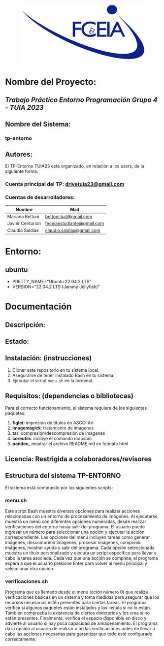 <p align="center"><img src="https://github.com/drivetuia23/tp-entorno/blob/main/FCEIA-logo.png" width="400"></a></p>

# Nombre del Proyecto: 
  ## _Trabajo Práctico Entorno Programación Grupo 4 - TUIA 2023_

  ## Nombre del Sistema: 
  ### tp-entorno
  ## Autores:
El TP-Entorno TUIA23 está organizado, en relación a los users, de la siguiente forma:
### Cuenta principal del TP: drivetuia23@gmail.com
### Cuentas de desarrolladores: 
| Nombre  | Mail |
|---------|-------------|
| Mariana Bettoni | bettoni.bat@gmail.com |
| Javier Centurión | feceiaestudiante@gmail.com |
| Claudio Saldias | claudio.saldias@gmail.com |

# Entorno: 
  ## ubuntu 
*  PRETTY_NAME="Ubuntu 22.04.2 LTS"
*  VERSION="22.04.2 LTS (Jammy Jellyfish)"

# Documentación
## Descripción:
## Estado:
## Instalación: (instrucciones)
1. Clonar este repositorio en tu sistema local.
2. Asegurarse de tener instalado Bash en tu sistema.
3. Ejecutar el script `menu.sh` en la terminal.
   
## Requisitos: (dependencias o bibliotecas)
Para el correcto funcionamiento, el sistema requiere de los siguientes paquetes:

1. **figlet**: impresión de titulos en ASCCI Art
2. **imagemagick**: tratamiento de imágenes
3. **tar**: compresión/descompresión de imagenes
4. **coreutils**: incluye el comando md5sum
5. **pandoc**_ mostrar el archivo README.md en fotmato html

## Licencia: Restrigida a colaboradores/revisores
## Estructura del sistema TP-ENTORNO
El sistema está compuesto por los siguientes scripts:

### menu.sh
Este script Bash muestra diversas opciones para realizar acciones relacionadas con un entorno de procesamiento de imágenes. Al ejecutarse, muestra un menú con diferentes opciones numeradas, desde realizar verificaciones del entorno hasta salir del programa. El usuario puede ingresar un número para seleccionar una opción y ejecutar la acción correspondiente. Las opciones del menú incluyen tareas como generar imágenes, descomprimir imágenes, procesar imágenes, comprimir imágenes, mostrar ayuda y salir del programa. Cada opción seleccionada muestra un título personalizado y ejecuta un script específico para llevar a cabo la tarea asociada. Cada vez que una acción se completa, el programa espera a que el usuario presione Enter para volver al menú principal y seleccionar otra opción.

### verificaciones.sh
Programa que es llamado desde el menú (oción número 0) que realiza verificaciones básicas en un sistema y toma medidas para asegurar que los recursos necesarios estén presentes para ciertas tareas. El programa verifica si algunos paquetes están instalados y los instala si no lo están. También comprueba la existencia de ciertos directorios y los crea si no están presentes. Finalmente, verifica el espacio disponible en disco y advierte al usuario si hay poca capacidad de almacenamiento. El programa da la opción al usuario de realizar o no las verificaciones antes de llevar a cabo las acciones necesarias para garantizar que todo esté configurado correctamente.
